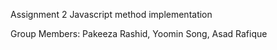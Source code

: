 Assignment 2
Javascript method implementation


Group Members: Pakeeza Rashid, Yoomin Song, Asad Rafique

